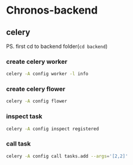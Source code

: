 # Chronos-backend
## celery
PS. first cd to backend folder(`cd backend`)
### create celery worker
```bash
celery -A config worker -l info
```
### create celery flower
```bash
celery -A config flower
```

### inspect task
```bash
celery -A config inspect registered
```

### call task
```bash
celery -A config call tasks.add --args='[2,2]'
```
